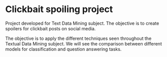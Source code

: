 # Clickbait spoiling project
Project developed for Text Data Mining subject. The objective is to create spoilers for clickbait posts on social media.

The objective is to apply the different techniques seen throughout the Textual Data Mining subject. We will see the comparison between different
models for classification and question answering tasks.
